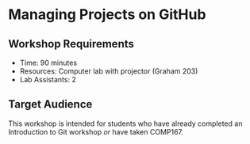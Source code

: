 # Managing Projects on GitHub

## Workshop Requirements
- Time: 90 minutes
- Resources: Computer lab with projector (Graham 203)
- Lab Assistants: 2

## Target Audience
This workshop is intended for students who have already completed an Introduction to Git workshop
_or_ have taken COMP167.
